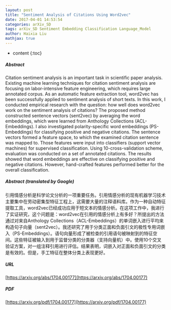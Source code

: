 ```yaml
---
layout: post
title: "Sentiment Analysis of Citations Using Word2vec"
date: 2017-04-01 14:53:54
categories: arXiv_SD
tags: arXiv_SD Sentiment Embedding Classification Language_Model
author: Haixia Liu
mathjax: true
---
```


* content
{:toc}

##### Abstract
Citation sentiment analysis is an important task in scientific paper analysis. Existing machine learning techniques for citation sentiment analysis are focusing on labor-intensive feature engineering, which requires large annotated corpus. As an automatic feature extraction tool, word2vec has been successfully applied to sentiment analysis of short texts. In this work, I conducted empirical research with the question: how well does word2vec work on the sentiment analysis of citations? The proposed method constructed sentence vectors (sent2vec) by averaging the word embeddings, which were learned from Anthology Collections (ACL-Embeddings). I also investigated polarity-specific word embeddings (PS-Embeddings) for classifying positive and negative citations. The sentence vectors formed a feature space, to which the examined citation sentence was mapped to. Those features were input into classifiers (support vector machines) for supervised classification. Using 10-cross-validation scheme, evaluation was conducted on a set of annotated citations. The results showed that word embeddings are effective on classifying positive and negative citations. However, hand-crafted features performed better for the overall classification.

##### Abstract (translated by Google)
引用情感分析是科学论文分析的一项重要任务。引用情感分析的现有机器学习技术主要集中在劳动密集型特征工程上，这需要大量的注释语料库。作为一种自动特征提取工具，word2vec已经成功应用于短文本的情感分析。在这项工作中，我进行了实证研究，这个问题是：word2vec在引用的情感分析上有多好？所提出的方法通过对来自Anthology Collections（ACL-Embeddings）的单词嵌入进行平均来构造句子向量（sent2vec）。我还研究了用于分类正面和负面引文的极性专用词嵌入（PS-Embeddings）。语句向量形成了被检查的引用语句被映射到的特征空间。这些特征被输入到用于监督分类的分类器（支持向量机）中。使用10个交叉验证方案，对一组注释引用进行评估。结果表明，词嵌入对正面和负面引文的分类是有效的。但是，手工特征在整体分类上表现更好。

##### URL
[https://arxiv.org/abs/1704.00177](https://arxiv.org/abs/1704.00177)

##### PDF
[https://arxiv.org/pdf/1704.00177](https://arxiv.org/pdf/1704.00177)

